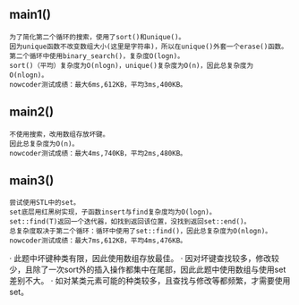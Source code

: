 ## main1()
	为了简化第二个循环的搜索，使用了sort()和unique()。
	因为unique函数不改变数组大小(这里是字符串)，所以在unique()外套一个erase()函数。
	第二个循环中使用binary_search()，复杂度O(logn)。
	sort()（平均）复杂度为O(nlogn)，unique()复杂度为O(n)，因此总复杂度为O(nlogn)。
	nowcoder测试成绩：最大6ms,612KB，平均3ms,400KB。
## main2()
	不使用搜索，改用数组存放坏键。
	因此总复杂度为O(n)。
	nowcoder测试成绩：最大4ms,740KB，平均2ms,480KB。
## main3()
	尝试使用STL中的set。
	set底层用红黑树实现，子函数insert与find复杂度均为O(logn)。
	set::find(T)返回一个迭代器，如找到返回该位置，没找到返回set::end()。
	总复杂度取决于第二个循环：循环中使用了set::find()，因此总复杂度为O(nlogn)。
	nowcoder测试成绩：最大7ms,612KB，平均4ms,476KB。
· 此题中坏键种类有限，因此使用数组存放最佳。
· 因对坏键查找较多，修改较少，且除了一次sort外的插入操作都集中在尾部，因此此题中使用数组与使用set差别不大。
· 如对某类元素可能的种类较多，且查找与修改等都频繁，才需要使用set。